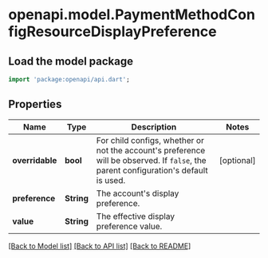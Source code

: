 # openapi.model.PaymentMethodConfigResourceDisplayPreference

## Load the model package
```dart
import 'package:openapi/api.dart';
```

## Properties
Name | Type | Description | Notes
------------ | ------------- | ------------- | -------------
**overridable** | **bool** | For child configs, whether or not the account's preference will be observed. If `false`, the parent configuration's default is used. | [optional] 
**preference** | **String** | The account's display preference. | 
**value** | **String** | The effective display preference value. | 

[[Back to Model list]](../README.md#documentation-for-models) [[Back to API list]](../README.md#documentation-for-api-endpoints) [[Back to README]](../README.md)


